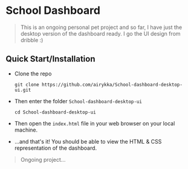 # School Dashboard

> This is an ongoing personal pet project and so far, I have just the desktop version of the dashboard ready. I go the UI design from dribble :)

## Quick Start/Installation

<!-- prettier-ignore -->
* Clone the repo

  ```shell
  git clone https://github.com/airykka/School-dashboard-desktop-ui.git
  ```
* Then enter the folder ```School-dashboard-desktop-ui```

    ```shell
  cd School-dashboard-desktop-ui
  ```

* Then open the ```index.html``` file in your web browser on your local machine.

* ...and that's it! You should be able to view the HTML & CSS representation of the dashboard.

> Ongoing project...
